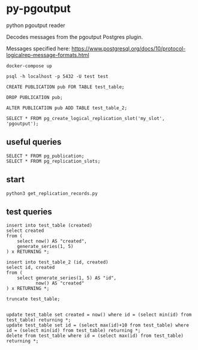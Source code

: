 # py-pgoutput
python pgoutput reader

Decodes messages from the pgoutput Postgres plugin.

Messages specified here: https://www.postgresql.org/docs/10/protocol-logicalrep-message-formats.html 


```
docker-compose up

psql -h localhost -p 5432 -U test test

CREATE PUBLICATION pub FOR TABLE test_table;

DROP PUBLICATION pub;

ALTER PUBLICATION pub ADD TABLE test_table_2;

SELECT * FROM pg_create_logical_replication_slot('my_slot', 'pgoutput');

```

## useful queries

```
SELECT * FROM pg_publication;
SELECT * FROM pg_replication_slots;
```

## start
```
python3 get_replication_records.py
```

## test queries

```
insert into test_table (created) 
select created 
from (
    select now() AS "created", 
    generate_series(1, 5)
) x RETURNING *;

insert into test_table_2 (id, created) 
select id, created 
from (
    select generate_series(1, 5) AS "id", 
           now() AS "created"
) x RETURNING *;

truncate test_table;


update test_table set created = now() where id = (select min(id) from test_table) returning *;
update test_table set id = (select max(id)+10 from test_table) where id = (select min(id) from test_table) returning *;
delete from test_table where id = (select max(id) from test_table) returning *;


```
